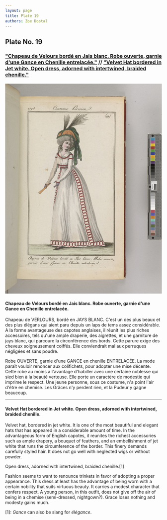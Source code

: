 ```yaml
---
layout: page
title: Plate 19
authors: Zoe Dostal
---
```


## Plate No. 19 
### ["Chapeau de Velours bordé en Jais blanc. Robe ouverte, garnie d'une Gance en Chenille entrelacée."](#french) // ["Velvet Hat bordered in Jet white. Open dress, adorned with intertwined, braided chenille."](#english) 
#### 

![Plate 19](https://github.com/azd2103/Plates/blob/master/CP%2019%201798%20Morgan.jpg?raw=true)

#### Chapeau de Velours bordé en Jais blanc. Robe ouverte, garnie d'une Gance en Chenille entrelacée. <a id="french"></a>

Chapeau de VERLOURS, bordé en JAYS BLANC. C'est un des plus beaux et des plus élégans qui aient paru depuis un laps de tems assez considérable. A la forme avantageuse des capotes anglaises, il réunit les plus riches accessoires, tels qu'une ample draperie, des aigrettes, et une garniture de jays blanc, qui parcoure la circonférence des bords. Cette parure exige des cheveux soigneusement coiffés. Elle conviendrait mal aux perruques négligées et sans poudre. 

Robe OUVERTE, garnie d'une GANCE en chenille ENTRELACÉE. La mode paraît vouloir renoncer aux colifichets, pour adopter une mise décente. Cette robe au moins a l'avantage d'habiller avec une certaine noblesse qui sied bien à la beauté verteuse. Elle porte un caractère de modestie qui imprime le respect. Une jeune personne, sous ce costume, n'a point l'air d'être en chemise. Les Grâces n'y perdent rien, et la Pudeur y gagne beaucoup.

---

#### Velvet Hat bordered in Jet white. Open dress, adorned with intertwined, braided chenille. <a id="english"></a>

Velvet hat, bordered in jet white.  It is one of the most beautiful and elegant hats that has appeared in a considerable amount of time. In the advantageous form of English capotes, it reunites the richest accessories such as ample drapery, a bouquet of feathers, and an embellishment of jet white that runs the circumference of the border. This finery demands carefully styled hair. It does not go well with neglected wigs or without powder.

Open dress, adorned with intertwined, braided chenille.[1] 

Fashion seems to want to renounce trinkets in favor of adopting a proper appearance. This dress at least has the advantage of being worn with a certain nobility that suits virtuous beauty. It carries a modest character that confers respect. A young person, in this outfit, does not give off the air of being in a chemise (semi-dressed, nightgown?). Grace loses nothing and modesty gains much.  

[1]: *Gance* can also be slang for *élégance*. 
